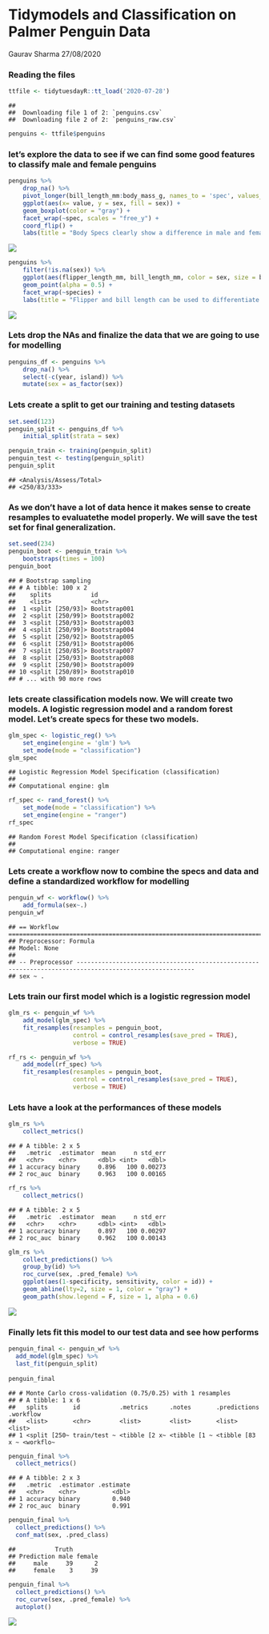 Tidymodels and Classification on Palmer Penguin Data
================
Gaurav Sharma
27/08/2020

### Reading the files

``` r
ttfile <- tidytuesdayR::tt_load('2020-07-28')
```

    ## 
    ##  Downloading file 1 of 2: `penguins.csv`
    ##  Downloading file 2 of 2: `penguins_raw.csv`

``` r
penguins <- ttfile$penguins
```

### let’s explore the data to see if we can find some good features to classify male and female penguins

``` r
penguins %>% 
    drop_na() %>%
    pivot_longer(bill_length_mm:body_mass_g, names_to = 'spec', values_to = 'value') %>% 
    ggplot(aes(x= value, y = sex, fill = sex)) +
    geom_boxplot(color = "gray") +
    facet_wrap(~spec, scales = "free_y") +
    coord_flip() +
    labs(title = "Body Specs clearly show a difference in male and female penguins")
```

![](index_files/figure-gfm/unnamed-chunk-2-1.png)<!-- -->

``` r
penguins %>% 
    filter(!is.na(sex)) %>% 
    ggplot(aes(flipper_length_mm, bill_length_mm, color = sex, size = body_mass_g)) +
    geom_point(alpha = 0.5) +
    facet_wrap(~species) +
    labs(title = "Flipper and bill length can be used to differentiate between male and female penguins")
```

![](index_files/figure-gfm/unnamed-chunk-3-1.png)<!-- -->

### Lets drop the NAs and finalize the data that we are going to use for modelling

``` r
penguins_df <- penguins %>% 
    drop_na() %>% 
    select(-c(year, island)) %>% 
    mutate(sex = as_factor(sex))
```

### Lets create a split to get our training and testing datasets

``` r
set.seed(123)
penguin_split <- penguins_df %>% 
    initial_split(strata = sex)

penguin_train <- training(penguin_split)
penguin_test <- testing(penguin_split)
penguin_split
```

    ## <Analysis/Assess/Total>
    ## <250/83/333>

### As we don’t have a lot of data hence it makes sense to create resamples to evaluatethe model properly. We will save the test set for final generalization.

``` r
set.seed(234)
penguin_boot <- penguin_train %>% 
    bootstraps(times = 100)
penguin_boot
```

    ## # Bootstrap sampling 
    ## # A tibble: 100 x 2
    ##    splits           id          
    ##    <list>           <chr>       
    ##  1 <split [250/93]> Bootstrap001
    ##  2 <split [250/99]> Bootstrap002
    ##  3 <split [250/93]> Bootstrap003
    ##  4 <split [250/99]> Bootstrap004
    ##  5 <split [250/92]> Bootstrap005
    ##  6 <split [250/91]> Bootstrap006
    ##  7 <split [250/85]> Bootstrap007
    ##  8 <split [250/93]> Bootstrap008
    ##  9 <split [250/90]> Bootstrap009
    ## 10 <split [250/89]> Bootstrap010
    ## # ... with 90 more rows

### lets create classification models now. We will create two models. A logistic regression model and a random forest model. Let’s create specs for these two models.

``` r
glm_spec <- logistic_reg() %>% 
    set_engine(engine = 'glm') %>% 
    set_mode(mode = "classification")
glm_spec
```

    ## Logistic Regression Model Specification (classification)
    ## 
    ## Computational engine: glm

``` r
rf_spec <- rand_forest() %>% 
    set_mode(mode = "classification") %>% 
    set_engine(engine = "ranger")
rf_spec
```

    ## Random Forest Model Specification (classification)
    ## 
    ## Computational engine: ranger

### Lets create a workflow now to combine the specs and data and define a standardized workflow for modelling

``` r
penguin_wf <- workflow() %>% 
    add_formula(sex~.)
penguin_wf
```

    ## == Workflow ===========================================================================================================
    ## Preprocessor: Formula
    ## Model: None
    ## 
    ## -- Preprocessor -------------------------------------------------------------------------------------------------------
    ## sex ~ .

### Lets train our first model which is a logistic regression model

``` r
glm_rs <- penguin_wf %>% 
    add_model(glm_spec) %>% 
    fit_resamples(resamples = penguin_boot,
                  control = control_resamples(save_pred = TRUE), 
                  verbose = TRUE)

rf_rs <- penguin_wf %>% 
    add_model(rf_spec) %>% 
    fit_resamples(resamples = penguin_boot,
                  control = control_resamples(save_pred = TRUE), 
                  verbose = TRUE)
```

### Lets have a look at the performances of these models

``` r
glm_rs %>% 
    collect_metrics()
```

    ## # A tibble: 2 x 5
    ##   .metric  .estimator  mean     n std_err
    ##   <chr>    <chr>      <dbl> <int>   <dbl>
    ## 1 accuracy binary     0.896   100 0.00273
    ## 2 roc_auc  binary     0.963   100 0.00165

``` r
rf_rs %>% 
    collect_metrics()
```

    ## # A tibble: 2 x 5
    ##   .metric  .estimator  mean     n std_err
    ##   <chr>    <chr>      <dbl> <int>   <dbl>
    ## 1 accuracy binary     0.897   100 0.00297
    ## 2 roc_auc  binary     0.962   100 0.00143

``` r
glm_rs %>% 
    collect_predictions() %>% 
    group_by(id) %>% 
    roc_curve(sex, .pred_female) %>% 
    ggplot(aes(1-specificity, sensitivity, color = id)) +
    geom_abline(lty=2, size = 1, color = "gray") +
    geom_path(show.legend = F, size = 1, alpha = 0.6)
```

![](index_files/figure-gfm/unnamed-chunk-12-1.png)<!-- -->

### Finally lets fit this model to our test data and see how performs

``` r
penguin_final <- penguin_wf %>% 
  add_model(glm_spec) %>% 
  last_fit(penguin_split)
  
penguin_final
```

    ## # Monte Carlo cross-validation (0.75/0.25) with 1 resamples  
    ## # A tibble: 1 x 6
    ##   splits       id           .metrics      .notes       .predictions    .workflow
    ##   <list>       <chr>        <list>        <list>       <list>          <list>   
    ## 1 <split [250~ train/test ~ <tibble [2 x~ <tibble [1 ~ <tibble [83 x ~ <workflo~

``` r
penguin_final %>% 
  collect_metrics()
```

    ## # A tibble: 2 x 3
    ##   .metric  .estimator .estimate
    ##   <chr>    <chr>          <dbl>
    ## 1 accuracy binary         0.940
    ## 2 roc_auc  binary         0.991

``` r
penguin_final %>% 
  collect_predictions() %>% 
  conf_mat(sex, .pred_class)
```

    ##           Truth
    ## Prediction male female
    ##     male     39      2
    ##     female    3     39

``` r
penguin_final %>% 
  collect_predictions() %>% 
  roc_curve(sex, .pred_female) %>% 
  autoplot()
```

![](index_files/figure-gfm/unnamed-chunk-16-1.png)<!-- -->
